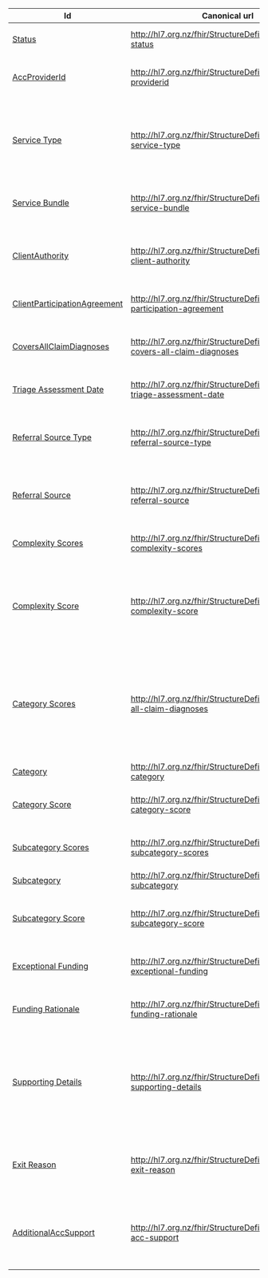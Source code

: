 
<div class="tableGridded"></div>

|Id |Canonical url | Description |
|--- |--- | --- |
|[Status](StructureDefinition-acc-icp-status.html)|http://hl7.org.nz/fhir/StructureDefinition/acc-icp-status|The Status of the ICP case (Active or Finished)|
|[AccProviderId](StructureDefinition-acc-providerid.html)|http://hl7.org.nz/fhir/StructureDefinition/acc-providerid|This should represent the person providing the data to ACC.|
|[Service Type](StructureDefinition-acc-icp-service-type.html)|http://hl7.org.nz/fhir/StructureDefinition/acc-icp-service-type|The type of ICP service. Currently only musculoskeletal (msk) is allowed, with more to be added in the future, e.g. concussion.|
|[Service Bundle](StructureDefinition-acc-icp-service-bundle.html)|http://hl7.org.nz/fhir/StructureDefinition/acc-icp-service-bundle|Indicates the ICP service bundle selected for the treatment|
|[ClientAuthority](StructureDefinition-acc-icp-client-authority.html)|http://hl7.org.nz/fhir/StructureDefinition/acc-icp-client-authority|Indicates that the Client has agreed to ACC being able to collect, store, use, &amp; share their information.|
|[ClientParticipationAgreement](StructureDefinition-acc-icp-client-participation-agreement.html)|http://hl7.org.nz/fhir/StructureDefinition/client-participation-agreement|Indicates that the Client has agreed to participating in ICP.|
|[CoversAllClaimDiagnoses](StructureDefinition-acc-icp-covers-all-claim-diagnoses.html)|http://hl7.org.nz/fhir/StructureDefinition/acc-icp-covers-all-claim-diagnoses|Indicates whether or not the ICP case is treating all the diagnoses on the claim.|
|[Triage Assessment Date](StructureDefinition-acc-icp-triage-assessment-date.html)|http://hl7.org.nz/fhir/StructureDefinition/acc-icp-triage-assessment-date|The date the triage assessment was completed|
|[Referral Source Type](StructureDefinition-acc-icp-referral-source-type.html)|http://hl7.org.nz/fhir/StructureDefinition/acc-icp-referral-source-type|The source of the referral.  e.g. Internal is from within the supplier/consortium group.|
|[Referral Source](StructureDefinition-acc-icp-referral-source.html)|http://hl7.org.nz/fhir/StructureDefinition/acc-icp-referral-source|The source of the ICP referral, e.g. ACC referral, GP referral, rongoa referral, etc|
|[Complexity Scores](StructureDefinition-acc-icp-complexity-scores.html)|http://hl7.org.nz/fhir/StructureDefinition/acc-icp-complexity-scores|The scores obtained from the ICP complexity assessment/tool.|
|[Complexity Score](StructureDefinition-acc-icp-complexity-score.html)|http://hl7.org.nz/fhir/StructureDefinition/acc-icp-complexity-score|The score (low, medium, high) for each category/sub-category obtained from the ICP complexity assessment/tool.|
|[Category Scores](StructureDefinition-acc-icp-category-scores.html)|http://hl7.org.nz/fhir/StructureDefinition/covers-all-claim-diagnoses|A complexity category and corresponding complexity score. Also contains the sub-category details (sub-category types and corresponding scores) related to this category.|
|[Category](StructureDefinition-acc-icp-category.html)|http://hl7.org.nz/fhir/StructureDefinition/acc-icp-category|The complexity category.|
|[Category Score](StructureDefinition-acc-icp-category-score.html)|http://hl7.org.nz/fhir/StructureDefinition/acc-icp-category-score|The score (low, medium, high, n/a) for each complexity category.|
|[Subcategory Scores](StructureDefinition-acc-icp-subcategory-scores.html)|http://hl7.org.nz/fhir/StructureDefinition/acc-icp-subcategory-scores|A set of complexity sub-category and corresponding score.|
|[Subcategory](StructureDefinition-acc-icp-subcategory.html)|http://hl7.org.nz/fhir/StructureDefinition/acc-icp-subcategory|The complexity sub-category.|
|[Subcategory Score](StructureDefinition-acc-icp-subcategory-score.html)|http://hl7.org.nz/fhir/StructureDefinition/acc-icp-subcategory-score|The score (low, medium, high, unsure, na) for the complexity sub-category.|
|[Exceptional Funding](StructureDefinition-acc-icp-exceptional-funding.html)|http://hl7.org.nz/fhir/StructureDefinition/acc-icp-exceptional-funding|Indicates if exceptional is required for this treatment.|
|[Funding Rationale](StructureDefinition-acc-icp-funding-rationale.html)|http://hl7.org.nz/fhir/StructureDefinition/acc-icp-funding-rationale|A categorisation of the rationale for exceptional funding being required.|
|[Supporting Details](StructureDefinition-acc-icp-supporting-details.html)|http://hl7.org.nz/fhir/StructureDefinition/acc-icp-supporting-details|A paragraph outlining the reason/rational. Used to explain the need for exceptional funding being required as well as providing further context for the client exit.|
|[Exit Reason](StructureDefinition-acc-icp-exit-reason.html)|http://hl7.org.nz/fhir/StructureDefinition/acc-icp-exit-reason|A classification of the type reason for the client exit, e.g. client moved, or non-compliance, etc.|
|[AdditionalAccSupport](StructureDefinition-acc-icp-additional-acc-support.html)|http://hl7.org.nz/fhir/StructureDefinition/additional-acc-support|An attribute on the Client Exit flow for the ICP supplier to indicate if the client/patient requires further support from ACC.|
